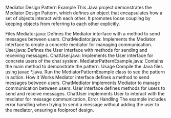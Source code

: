 Mediator Design Pattern Example
This Java project demonstrates the Mediator Design Pattern, which defines an object that encapsulates how a set of objects interact with each other. It promotes loose coupling by keeping objects from referring to each other explicitly.

Files
Mediator.java: Defines the Mediator interface with a method to send messages between users.
ChatMediator.java: Implements the Mediator interface to create a concrete mediator for managing communication.
User.java: Defines the User interface with methods for sending and receiving messages.
ChatUser.java: Implements the User interface for concrete users of the chat system.
MediatorPatternExample.java: Contains the main method to demonstrate the pattern.
Usage
Compile the Java files using javac *.java.
Run the MediatorPatternExample class to see the pattern in action.
How it Works
Mediator interface defines a method to send messages between users.
ChatMediator implements Mediator to manage communication between users.
User interface defines methods for users to send and receive messages.
ChatUser implements User to interact with the mediator for message communication.
Error Handling
The example includes error handling when trying to send a message without adding the user to the mediator, ensuring a foolproof design.